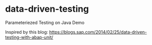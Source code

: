 # data-driven-testing
Parameteriezed Testing on Java Demo

Inspired by this blog: https://blogs.sap.com/2014/02/25/data-driven-testing-with-abap-unit/

